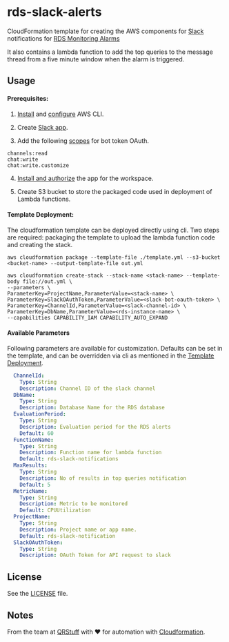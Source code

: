 # rds-slack-alerts

CloudFormation template for creating the AWS components for [Slack](https://slack.com/) notifications for [RDS Monitoring Alarms](https://docs.aws.amazon.com/AmazonRDS/latest/UserGuide/creating_alarms.html)

It also contains a lambda function to add the top queries to the message thread from a five minute window when the alarm is triggered.

## Usage

#### Prerequisites:

1. [Install](https://docs.aws.amazon.com/cli/latest/userguide/getting-started-install.html) and [configure](https://docs.aws.amazon.com/cli/latest/userguide/cli-configure-files.html) AWS CLI.

2. Create [Slack app](https://api.slack.com/start/quickstart#creating).

3. Add the following [scopes](https://api.slack.com/start/quickstart#scopes) for bot token OAuth.
```
channels:read
chat:write
chat:write.customize
```

4. [Install and authorize](https://api.slack.com/start/quickstart#installing) the app for the workspace.

5. Create S3 bucket to store the packaged code used in deployment of Lambda functions.

#### Template Deployment:

The cloudformation template can be deployed directly using cli. Two steps are required: packaging the template to upload the lambda function code and creating the stack.

```shell
aws cloudformation package --template-file ./template.yml --s3-bucket <bucket-name> --output-template-file out.yml

aws cloudformation create-stack --stack-name <stack-name> --template-body file://out.yml \
--parameters \
ParameterKey=ProjectName,ParameterValue=<stack-name> \
ParameterKey=SlackOAuthToken,ParameterValue=<slack-bot-oauth-token> \
ParameterKey=ChannelId,ParameterValue=<slack-channel-id> \
ParameterKey=DbName,ParameterValue=<rds-instance-name> \
--capabilities CAPABILITY_IAM CAPABILITY_AUTO_EXPAND
```

#### Available Parameters

Following parameters are available for customization. Defaults can be set in the template, and can be overridden via cli as mentioned in the [Template Deployment](#Template-Deployment).

```yaml
  ChannelId:
    Type: String
    Description: Channel ID of the slack channel
  DbName:
    Type: String
    Description: Database Name for the RDS database
  EvaluationPeriod:
    Type: String
    Description: Evaluation period for the RDS alerts
    Default: 60
  FunctionName:
    Type: String
    Description: Function name for lambda function
    Default: rds-slack-notifications
  MaxResults:
    Type: String
    Description: No of results in top queries notification
    Default: 5
  MetricName:
    Type: String
    Description: Metric to be monitored
    Default: CPUUtilization
  ProjectName:
    Type: String
    Description: Project name or app name.
    Default: rds-slack-notification
  SlackOAuthToken:
    Type: String
    Description: OAuth Token for API request to slack
```


## License

See the [LICENSE](LICENSE) file.

## Notes

From the team at [QRStuff](https://qrstuff.com/) with ❤️ for automation with [Cloudformation](https://aws.amazon.com/cloudformation/).